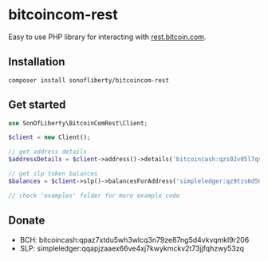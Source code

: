 # bitcoincom-rest

Easy to use PHP library for interacting with [rest.bitcoin.com](https://rest.bitcoin.com).

## Installation

`composer install sonofliberty/bitcoincom-rest`

## Get started

```php
use SonOfLiberty\BitcoinComRest\Client;

$client = new Client();

// get address details
$addressDetails = $client->address()->details('bitcoincash:qzs02v05l7qs5s24srqju498qu55dwuj0cx5ehjm2c');

// get slp token balances
$balances = $client->slp()->balancesForAddress('simpleledger:qz9tzs6d5097ejpg279rg0rnlhz546q4fsnck9wh5m');

// check 'examples' folder for more example code
```

## Donate
* BCH: bitcoincash:qpaz7xtdu5wh3wlcq3n79ze87ng5d4vkvqmkl9r206
* SLP: simpleledger:qqapjzaaex66ve4xj7kwykmckv2t73jjfqhzwy53zq